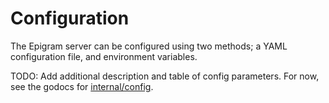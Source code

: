 # Configuration

The Epigram server can be configured using two methods; a YAML configuration file, and environment variables. 

TODO: Add additional description and table of config parameters. For now, see the godocs for [internal/config](../internal/config).